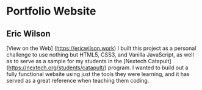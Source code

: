 # Portfolio Website
## Eric Wilson
[View on the Web] (https://ericwilson.work)
I built this project as a personal challenge to use nothing but HTML5, CSS3, and Vanilla JavaScript, as well as to serve as a sample for my students in the [Nextech Catapult] (https://nextech.org/students/catapult/) program. I wanted to build out a fully functional website using just the tools they were learning, and it has served as a great reference when teaching them coding.